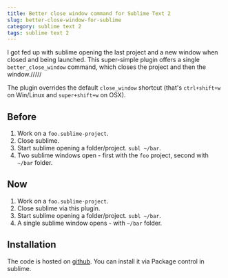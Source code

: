 ```yaml
---
title: Better close window command for Sublime Text 2
slug: better-close-window-for-sublime
category: sublime text 2
tags: sublime text 2
---
```


I got fed up with sublime opening the last project and a new window when closed and being launched. This super-simple plugin offers a single `better_close_window` command, which closes the project and then the window./////

The plugin overrides the default `close_window` shortcut (that's `ctrl+shift+w` on Win/Linux and `super+shift+w` on OSX).

## Before

1. Work on a `foo.sublime-project`.
2. Close sublime.
3. Start sublime opening a folder/project. `subl ~/bar`.
4. Two sublime windows open - first with the `foo` project, second with `~/bar` folder.

## Now

1. Work on a `foo.sublime-project`.
2. Close sublime via this plugin.
3. Start sublime opening a folder/project. `subl ~/bar`.
4. A single sublime window opens - with `~/bar` folder.

## Installation

The code is hosted on [github](https://github.com/mreq/sublime-better-close-window). You can install it via Package control in sublime.
